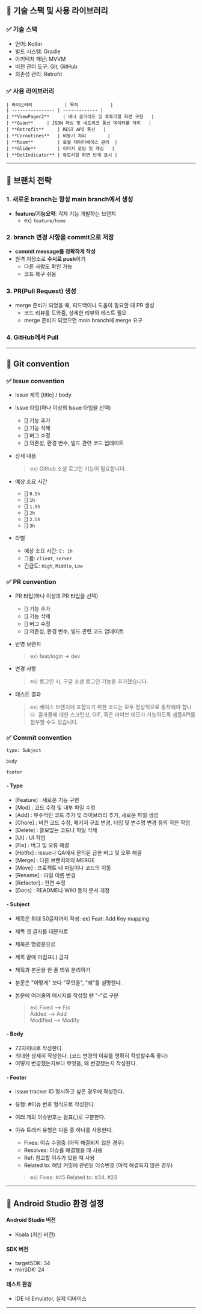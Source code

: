 ## 📌 기술 스택 및 사용 라이브러리

  ### ✅ 기술 스택
  
  - 언어: Kotlin
  - 빌드 시스템: Gradle
  - 아키텍처 패턴: MVVM
  - 버전 관리 도구: Git, GitHub
  - 의존성 관리: Retrofit
  
  ### ✅ 사용 라이브러리
  
    | 라이브러리            | 목적            |
    | ---------------- | ------------- |
    | **ViewPager2**     | 배너 슬라이드 및 튜토리얼 화면 구현   |
    | **Gson**     | JSON 파싱 및 네트워크 통신 데이터를 처리   |
    | **Retrofit**     | REST API 통신   |
    | **Coroutines**   | 비동기 처리        |
    | **Room**         | 로컬 데이터베이스 관리  |
    | **Glide**        | 이미지 로딩 및 캐싱   |
    | **DotIndicator** | 튜토리얼 화면 단계 표시 |

---

## 📌 브랜치 전략

  ### 1. 새로운 branch는 항상 main branch에서 생성
  - **feature/기능요약**: 각자 기능 개발하는 브랜치  
    - ex) `feature/home`
  
  ### 2. branch 변경 사항을 commit으로 저장
  - **commit message를 정확하게 작성**
  - 원격 저장소로 **수시로 push**하기
    - 다른 사람도 확인 가능
    - 코드 복구 쉬움
  
  ### 3. PR(Pull Request) 생성
  - merge 준비가 되었을 때, 피드백이나 도움이 필요할 때 PR 생성
    - 코드 리뷰를 도와줌, 상세한 리뷰와 테스트 필요
    - merge 준비가 되었으면 main branch에 merge 요구
  
  ### 4. GitHub에서 Pull

---

## 📌 Git convention

  ### ✅ Issue convention
  
  - Issue 제목 [title] / body
  - Issue 타입(하나 이상의 Issue 타입을 선택)
    - [] 기능 추가
    - [] 기능 삭제
    - [] 버그 수정
    - [] 의존성, 환경 변수, 빌드 관련 코드 업데이트
  - 상세 내용
    > ex) Github 소셜 로그인 기능이 필요합니다.
  - 예상 소요 시간
    - [] `0.5h`
    - [] `1h`
    - [] `1.5h`
    - [] `2h`
    - [] `2.5h`
    - [] `3h`
    
  - 라벨
    - 예상 소요 시간: `E: 1h`
    - 그룹: `client`, `server`
    - 긴급도: `High`, `Middle`, `Low`


### ✅ PR convention

* PR 타입(하나 이상의 PR 타입을 선택)
  - [] 기능 추가
  - [] 기능 삭제
  - [] 버그 수정
  - [] 의존성, 환경 변수, 빌드 관련 코드 업데이트

* 반영 브랜치
  > ex) feat/login -> dev

* 변경 사항
  > ex) 로그인 시, 구글 소셜 로그인 기능을 추가했습니다.

* 테스트 결과
  > ex) 베이스 브랜치에 포함되기 위한 코드는 모두 정상적으로 동작해야 합니다. 결과물에 대한 스크린샷, GIF, 혹은 라이브 데모가 가능하도록 샘플API를 첨부할 수도 있습니다.


### ✅ Commit convention

```bash
type: Subject

body

footer
```

#### - Type

  * [Feature] : 새로운 기능 구현
  * [Mod] : 코드 수정 및 내부 파일 수정
  * [Add] : 부수적인 코드 추가 및 라이브러리 추가, 새로운 파일 생성
  * [Chore] : 버전 코드 수정, 패키지 구조 변경, 타입 및 변수명 변경 등의 작은 작업
  * [Delete] : 쓸모없는 코드나 파일 삭제
  * [UI] : UI 작업
  * [Fix] : 버그 및 오류 해결
  * [Hotfix] : issue나 QA에서 문의된 급한 버그 및 오류 해결
  * [Merge] : 다른 브랜치와의 MERGE
  * [Move] : 프로젝트 내 파일이나 코드의 이동
  * [Rename] : 파일 이름 변경
  * [Refactor] : 전면 수정
  * [Docs] : README나 WIKI 등의 문서 개정

#### - Subject

  * 제목은 최대 50글자까지 작성: ex) Feat: Add Key mapping  
  * 제목 첫 글자를 대문자로  
  * 제목은 명령문으로  
  * 제목 끝에 마침표(.) 금지  
  * 제목과 본문을 한 줄 띄워 분리하기  
  * 본문은 "어떻게" 보다 "무엇을", "왜"를 설명한다.  
  * 본문에 여러줄의 메시지를 작성할 땐 "-"로 구분 

    > ex)
    > Fixed --> Fix   
    > Added --> Add   
    > Modified --> Modify   

#### - Body
  
  * 72자이내로 작성한다.
  * 최대한 상세히 작성한다. (코드 변경의 이유를 명확히 작성할수록 좋다)
  * 어떻게 변경했는지보다 무엇을, 왜 변경했는지 작성한다.

#### - Footer
  
  * issue tracker ID 명시하고 싶은 경우에 작성한다.
  * 유형: #이슈 번호 형식으로 작성한다.
  * 여러 개의 이슈번호는 쉼표(,)로 구분한다.
  * 이슈 트래커 유형은 다음 중 하나를 사용한다.
  
    - Fixes: 이슈 수정중 (아직 해결되지 않은 경우)
    - Resolves: 이슈를 해결했을 때 사용
    - Ref: 참고할 이슈가 있을 때 사용
    - Related to: 해당 커밋에 관련된 이슈번호 (아직 해결되지 않은 경우)
  
    > ex) Fixes: #45 Related to: #34, #23

---

## 📌 Android Studio 환경 설정

#### Android Studio 버전

- Koala (최신 버전)

#### SDK 버전

- targetSDK: 34
- minSDK: 24

#### 테스트 환경

- IDE 내 Emulator, 실제 디바이스

---


